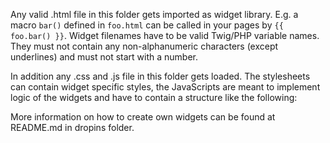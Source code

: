 Any valid .html file in this folder gets imported as widget library. E.g. a macro `bar()` defined in `foo.html` can be called in your pages by `{{ foo.bar() }}`.
Widget filenames have to be valid Twig/PHP variable names. They must not contain any non-alphanumeric characters (except underlines) and must not start with a number.

In addition any .css and .js file in this folder gets loaded. The stylesheets can contain widget specific styles, the JavaScripts are meant to implement logic of the widgets and have to contain a structure like the following:

More information on how to create own widgets can be found at README.md in dropins folder.
